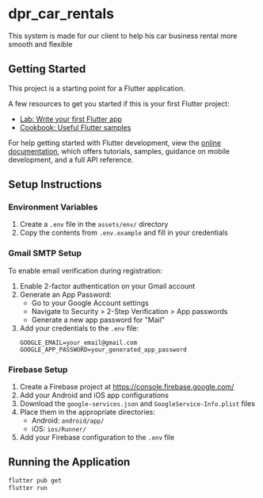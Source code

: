 # dpr_car_rentals

This system is made for our client to help his car business rental more smooth and flexible

## Getting Started

This project is a starting point for a Flutter application.

A few resources to get you started if this is your first Flutter project:

- [Lab: Write your first Flutter app](https://docs.flutter.dev/get-started/codelab)
- [Cookbook: Useful Flutter samples](https://docs.flutter.dev/cookbook)

For help getting started with Flutter development, view the
[online documentation](https://docs.flutter.dev/), which offers tutorials,
samples, guidance on mobile development, and a full API reference.

## Setup Instructions

### Environment Variables
1. Create a `.env` file in the `assets/env/` directory
2. Copy the contents from `.env.example` and fill in your credentials

### Gmail SMTP Setup
To enable email verification during registration:
1. Enable 2-factor authentication on your Gmail account
2. Generate an App Password:
   - Go to your Google Account settings
   - Navigate to Security > 2-Step Verification > App passwords
   - Generate a new app password for "Mail"
3. Add your credentials to the `.env` file:
   ```
   GOOGLE_EMAIL=your_email@gmail.com
   GOOGLE_APP_PASSWORD=your_generated_app_password
   ```

### Firebase Setup
1. Create a Firebase project at https://console.firebase.google.com/
2. Add your Android and iOS app configurations
3. Download the `google-services.json` and `GoogleService-Info.plist` files
4. Place them in the appropriate directories:
   - Android: `android/app/`
   - iOS: `ios/Runner/`
5. Add your Firebase configuration to the `.env` file

## Running the Application
```bash
flutter pub get
flutter run
```